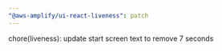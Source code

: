 ```yaml
---
"@aws-amplify/ui-react-liveness": patch
---
```


chore(liveness): update start screen text to remove 7 seconds
